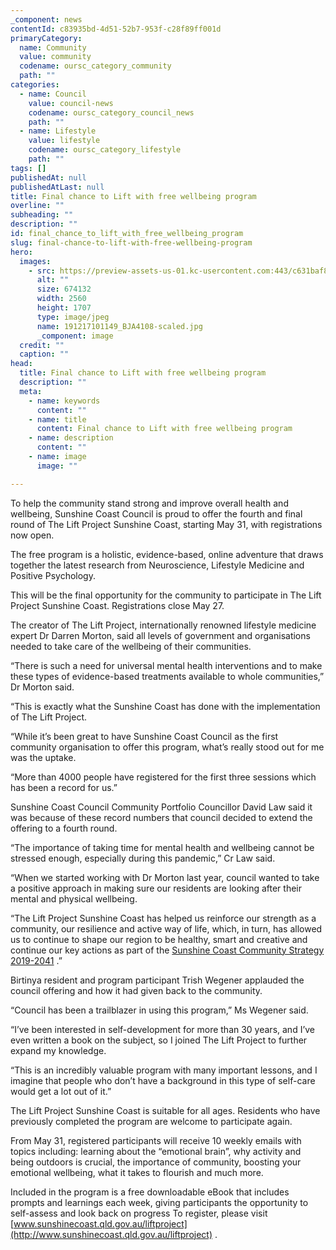 ```yaml
---
_component: news
contentId: c83935bd-4d51-52b7-953f-c28f89ff001d
primaryCategory:
  name: Community
  value: community
  codename: oursc_category_community
  path: ""
categories:
  - name: Council
    value: council-news
    codename: oursc_category_council_news
    path: ""
  - name: Lifestyle
    value: lifestyle
    codename: oursc_category_lifestyle
    path: ""
tags: []
publishedAt: null
publishedAtLast: null
title: Final chance to Lift with free wellbeing program
overline: ""
subheading: ""
description: ""
id: final_chance_to_lift_with_free_wellbeing_program
slug: final-chance-to-lift-with-free-wellbeing-program
hero:
  images:
    - src: https://preview-assets-us-01.kc-usercontent.com:443/c631baf8-1b46-001f-580c-d0001b68b4a8/58c5b248-7a47-4535-8f49-d47f989c928f/191217101149_BJA4108-scaled.jpg
      alt: ""
      size: 674132
      width: 2560
      height: 1707
      type: image/jpeg
      name: 191217101149_BJA4108-scaled.jpg
      _component: image
  credit: ""
  caption: ""
head:
  title: Final chance to Lift with free wellbeing program
  description: ""
  meta:
    - name: keywords
      content: ""
    - name: title
      content: Final chance to Lift with free wellbeing program
    - name: description
      content: ""
    - name: image
      image: ""

---
```

To help the community stand strong and improve overall health and wellbeing, Sunshine Coast Council is proud to offer the fourth and final round of The Lift Project Sunshine Coast, starting May 31, with registrations now open. 

The free program is a holistic, evidence-based, online adventure that draws together the latest research from Neuroscience, Lifestyle Medicine and Positive Psychology.

This will be the final opportunity for the community to participate in The Lift Project Sunshine Coast. Registrations close May 27.

The creator of The Lift Project, internationally renowned lifestyle medicine expert Dr Darren Morton, said all levels of government and organisations needed to take care of the wellbeing of their communities.

“There is such a need for universal mental health interventions and to make these types of evidence-based treatments available to whole communities,” Dr Morton said.

“This is exactly what the Sunshine Coast has done with the implementation of The Lift Project.

“While it’s been great to have Sunshine Coast Council as the first community organisation to offer this program, what’s really stood out for me was the uptake.

“More than 4000 people have registered for the first three sessions which has been a record for us.”

Sunshine Coast Council Community Portfolio Councillor David Law said it was because of these record numbers that council decided to extend the offering to a fourth round.

“The importance of taking time for mental health and wellbeing cannot be stressed enough, especially during this pandemic,” Cr Law said.

“When we started working with Dr Morton last year, council wanted to take a positive approach in making sure our residents are looking after their mental and physical wellbeing.

“The Lift Project Sunshine Coast has helped us reinforce our strength as a community, our resilience and active way of life, which, in turn, has allowed us to continue to shape our region to be healthy, smart and creative and continue our key actions as part of the [Sunshine Coast Community Strategy 2019-2041](https://www.sunshinecoast.qld.gov.au/Council/Planning-and-Projects/Regional-Strategies/Sunshine-Coast-Community-Strategy-2019-to-2041)
.”

Birtinya resident and program participant Trish Wegener applauded the council offering and how it had given back to the community.

“Council has been a trailblazer in using this program,” Ms Wegener said.

“I’ve been interested in self-development for more than 30 years, and I’ve even written a book on the subject, so I joined The Lift Project to further expand my knowledge.

“This is an incredibly valuable program with many important lessons, and I imagine that people who don’t have a background in this type of self-care would get a lot out of it.”

The Lift Project Sunshine Coast is suitable for all ages. Residents who have previously completed the program are welcome to participate again.

From May 31, registered participants will receive 10 weekly emails with topics including: learning about the “emotional brain”, why activity and being outdoors is crucial, the importance of community, boosting your emotional wellbeing, what it takes to flourish and much more.

Included in the program is a free downloadable eBook that includes prompts and learnings each week, giving participants the opportunity to self-assess and look back on progress To register, please visit [www.sunshinecoast.qld.gov.au/liftproject](http://www.sunshinecoast.qld.gov.au/liftproject)
.
